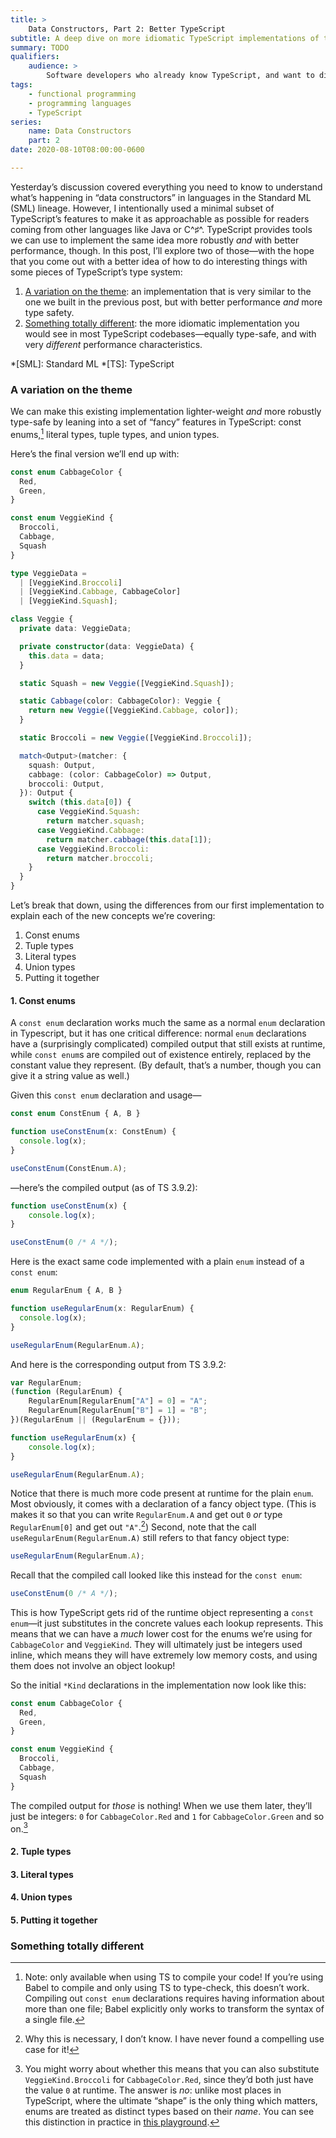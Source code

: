 ```yaml
---
title: >
    Data Constructors, Part 2: Better TypeScript
subtitle: A deep dive on more idiomatic TypeScript implementations of the concept covered in the previous post.
summary: TODO
qualifiers:
    audience: >
        Software developers who already know TypeScript, and want to dig a little deeper. And *preferably* developers who have read the [yesterday’s post](/journal/what-is-a-data-constructor/)!
tags:
    - functional programming
    - programming languages
    - TypeScript
series:
    name: Data Constructors
    part: 2
date: 2020-08-10T08:00:00-0600

---
```


Yesterday’s discussion covered everything you need to know to understand what’s happening in “data constructors” in languages in the Standard ML (SML) lineage. However, I intentionally used a minimal subset of TypeScript’s features to make it as approachable as possible for readers coming from other languages like Java or C^♯^. TypeScript provides tools we can use to implement the same idea more robustly *and* with better performance, though. In this post, I’ll explore two of those—with the hope that you come out with a better idea of how to do interesting things with some pieces of TypeScript’s type system:

1. [A variation on the theme](#a-variation-on-the-theme): an implementation that is very similar to the one we built in the previous post, but with better performance *and* more type safety.
2. [Something totally different](#something-totally-different): the more idiomatic implementation you would see in most TypeScript codebases—equally type-safe, and with very *different* performance characteristics.

*[SML]: Standard ML
*[TS]: TypeScript

### A variation on the theme

We can make this existing implementation lighter-weight *and* more robustly type-safe by leaning into a set of “fancy” features in TypeScript: const enums,[^1] literal types, tuple types, and union types.

Here’s the final version we’ll end up with:

```ts
const enum CabbageColor {
  Red,
  Green,
}

const enum VeggieKind {
  Broccoli,
  Cabbage,
  Squash
}

type VeggieData =
  | [VeggieKind.Broccoli]
  | [VeggieKind.Cabbage, CabbageColor]
  | [VeggieKind.Squash];

class Veggie {
  private data: VeggieData;

  private constructor(data: VeggieData) {
    this.data = data;
  }

  static Squash = new Veggie([VeggieKind.Squash]);

  static Cabbage(color: CabbageColor): Veggie {
    return new Veggie([VeggieKind.Cabbage, color]);
  }

  static Broccoli = new Veggie([VeggieKind.Broccoli]);

  match<Output>(matcher: {
    squash: Output,
    cabbage: (color: CabbageColor) => Output,
    broccoli: Output,
  }): Output {
    switch (this.data[0]) {
      case VeggieKind.Squash:
        return matcher.squash;
      case VeggieKind.Cabbage:
        return matcher.cabbage(this.data[1]);
      case VeggieKind.Broccoli:
        return matcher.broccoli;
    }
  }
}
```

Let’s break that down, using the differences from our first implementation to explain each of the new concepts we’re covering:

1. Const enums
2. Tuple types
3. Literal types
4. Union types
5. Putting it together

#### 1. Const enums

A `const enum` declaration works much the same as a normal `enum` declaration in Typescript, but it has one critical difference: normal `enum` declarations have a (surprisingly complicated) compiled output that still exists at runtime, while `const enum`s are compiled out of existence entirely, replaced by the constant value they represent. (By default, that’s a number, though you can give it a string value as well.)

Given this `const enum` declaration and usage—

```ts
const enum ConstEnum { A, B }

function useConstEnum(x: ConstEnum) {
  console.log(x);
}

useConstEnum(ConstEnum.A);
```

—here’s the compiled output (as of TS 3.9.2):

```js
function useConstEnum(x) {
    console.log(x);
}

useConstEnum(0 /* A */);
```

Here is the exact same code implemented with a plain `enum` instead of a `const enum`:

```ts
enum RegularEnum { A, B }

function useRegularEnum(x: RegularEnum) {
  console.log(x);
}

useRegularEnum(RegularEnum.A);
```

And here is the corresponding output from TS 3.9.2:

```js
var RegularEnum;
(function (RegularEnum) {
    RegularEnum[RegularEnum["A"] = 0] = "A";
    RegularEnum[RegularEnum["B"] = 1] = "B";
})(RegularEnum || (RegularEnum = {}));

function useRegularEnum(x) {
    console.log(x);
}

useRegularEnum(RegularEnum.A);
```

Notice that there is much more code present at runtime for the plain `enum`. Most obviously, it comes with a declaration of a fancy object type. (This is makes it so that you can write `RegularEnum.A` and get out `0` *or* type `RegularEnum[0]` and get out `"A"`.[^2]) Second, note that the call `useRegularEnum(RegularEnum.A)` still refers to that fancy object type:

```js
useRegularEnum(RegularEnum.A);
```

Recall that the compiled call looked like this instead for the `const enum`:

```js
useConstEnum(0 /* A */);
```

This is how TypeScript gets rid of the runtime object representing a `const enum`—it just substitutes in the concrete values each lookup represents. This means that we can have a *much* lower cost for the enums we’re using for `CabbageColor` and `VeggieKind`. They will ultimately just be integers used inline, which means they will have extremely low memory costs, and using them does not involve an object lookup!

So the initial `*Kind` declarations in the implementation now look like this:

```ts
const enum CabbageColor {
  Red,
  Green,
}

const enum VeggieKind {
  Broccoli,
  Cabbage,
  Squash
}
```

The compiled output for *those* is nothing! When we use them later, they’ll just be integers: `0` for `CabbageColor.Red` and `1` for `CabbageColor.Green` and so on.[^3]

#### 2. Tuple types

#### 3. Literal types

#### 4. Union types

#### 5. Putting it together

### Something totally different

[^1]:	Note: only available when using TS to compile your code! If you’re using Babel to compile and only using TS to type-check, this doesn’t work. Compiling out `const enum` declarations requires having information about more than one file; Babel explicitly only works to transform the syntax of a single file.

[^2]:	Why this is necessary, I don’t know. I have never found a compelling use case for it!

[^3]:	You might worry about whether this means that you can also substitute `VeggieKind.Broccoli` for `CabbageColor.Red`, since they’d both just have the value `0` at runtime. The answer is *no*: unlike most places in TypeScript, where the ultimate “shape” is the only thing which matters, enums are treated as distinct types based on their *name*. You can see this distinction in practice in [this playground](https://www.typescriptlang.org/play?#code/MYewdgzgLgBApmArgWxgeTHGBvGBBAGhgCEYBfAKFElgRRgBUB3EHfI0yigM0TGCgBLcDG4gQACgAeALnSYAlDkq9+QkQCMAhgCdpc5iCXYuYyYYB0eBQG4K2vRjhXbFIA).